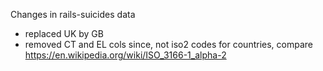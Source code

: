 Changes in rails-suicides data

* replaced UK by GB
* removed CT and EL cols since, not iso2 codes for countries, compare
  https://en.wikipedia.org/wiki/ISO_3166-1_alpha-2